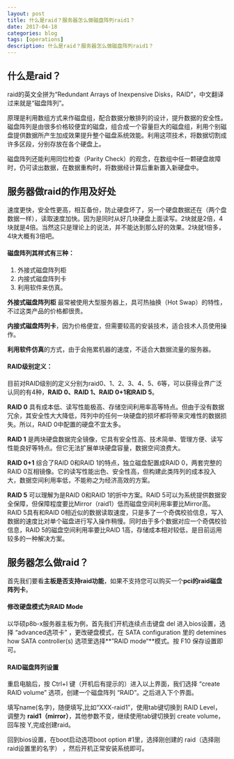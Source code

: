 ```yaml
---
layout: post
title: 什么是raid？服务器怎么做磁盘阵列raid1？
date: 2017-04-18
categories: blog
tags: [operations]
description: 什么是raid？服务器怎么做磁盘阵列raid1？
---
```


## 什么是raid？
 
raid的英文全拼为“Redundant Arrays of Inexpensive Disks，RAID”，中文翻译过来就是“磁盘阵列”。

原理是利用数组方式来作磁盘组，配合数据分散排列的设计，提升数据的安全性。磁盘阵列是由很多价格较便宜的磁盘，组合成一个容量巨大的磁盘组，利用个别磁盘提供数据所产生加成效果提升整个磁盘系统效能。利用这项技术，将数据切割成许多区段，分别存放在各个硬盘上。

磁盘阵列还能利用同位检查（Parity Check）的观念，在数组中任一颗硬盘故障时，仍可读出数据，在数据重构时，将数据经计算后重新置入新硬盘中。
 
## 服务器做raid的作用及好处
 
速度更快，安全性更高，相互备份，防止硬盘坏了，另一个硬盘数据还在（两个盘数据一样），读取速度加快。因为是同时从好几块硬盘上面读写。2块就是2倍，4块就是4倍。当然这只是理论上的说法，并不能达到那么好的效果。2块就1倍多，4块大概有3倍吧。
 
 
#### 磁盘阵列其样式有三种：

1. 外接式磁盘阵列柜
2. 内接式磁盘阵列卡
3. 利用软件来仿真。

**外接式磁盘阵列柜** 最常被使用大型服务器上，具可热抽换（Hot Swap）的特性，不过这类产品的价格都很贵。

**内接式磁盘阵列卡**，因为价格便宜，但需要较高的安装技术，适合技术人员使用操作。

**利用软件仿真**的方式，由于会拖累机器的速度，不适合大数据流量的服务器。

#### RAID级别定义：
 
目前对RAID级别的定义分别为raid0、1、2、3、4、5、6等，可以获得业界广泛认同的有4种，**RAID 0、RAID 1、RAID 0+1和RAID 5**。 
 
**RAID 0** 具有成本低、读写性能极高、存储空间利用率高等特点。但由于没有数据冗余，其安全性大大降低，阵列中的任何一块硬盘的损坏都将带来灾难性的数据损失。所以，RAID 0中配置的硬盘不宜太多。 
 
**RAID 1** 是两块硬盘数据完全镜像，它具有安全性高、技术简单、管理方便、读写性能良好等特点。但它无法扩展单块硬盘容量，数据空间浪费大。 
 
**RAID 0+1** 综合了RAID 0和RAID 1的特点，独立磁盘配置成RAID 0，两套完整的RAID 0互相镜像。它的读写性能出色、安全性高，但构建此类阵列的成本投入大，数据空间利用率低，不能称之为经济高效的方案。

**RAID 5** 可以理解为是RAID 0和RAID 1的折中方案。RAID 5可以为系统提供数据安全保障，但保障程度要比Mirror（raid1）低而磁盘空间利用率要比Mirror高。RAID 5具有和RAID 0相近似的数据读取速度，只是多了一个奇偶校验信息，写入数据的速度比对单个磁盘进行写入操作稍慢。同时由于多个数据对应一个奇偶校验信息，RAID 5的磁盘空间利用率要比RAID 1高，存储成本相对较低，是目前运用较多的一种解决方案。

## 服务器怎么做raid？
 
首先我们要看**主板是否支持raid功能**，如果不支持您可以购买一个**pci的raid磁盘阵列卡**。

#### 修改硬盘模式为RAID Mode

以华硕p8b-x服务器主板为例，首先我们开机连续点击键盘 del 进入bios设置，选择 “advanced选项卡” ，更改硬盘模式，在 SATA configuration 里的 detemines how SATA controller(s) 选项里选择**”RAID mode“**模式。按 F10 保存设置即可。

#### RAID磁盘阵列设置

重启电脑后，按 Ctrl+I 键（开机后有提示的）进入以上界面，我们选择 “create RAID volume” 选项，创建一个磁盘阵列 “RAID”。之后进入下个界面。
 
填写name(名字)，随便填写,比如“XXX-raid1”，使用tab键切换到 RAID Level，调整为 **raid1（mirror）**，其他参数不变，继续使用tab键切换到 create volume，回车按 Y,完成创建raid。

回到bios设置，在boot启动选项boot option #1里，选择刚创建的 raid（选择刚raid设置里的名字） ，然后开机正常安装系统即可。
